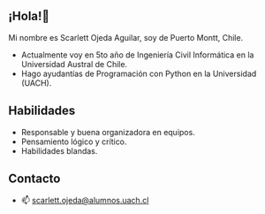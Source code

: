 ## ¡Hola!👋

Mi nombre es Scarlett Ojeda Aguilar, soy de Puerto Montt, Chile.

* Actualmente voy en 5to año de Ingeniería Civil Informática en la Universidad Austral de Chile.
* Hago ayudantías de Programación con Python en la Universidad (UACH).

## Habilidades

* Responsable y buena organizadora en equipos. 
* Pensamiento lógico y crítico.
* Habilidades blandas.

## Contacto

* 📫 scarlett.ojeda@alumnos.uach.cl
